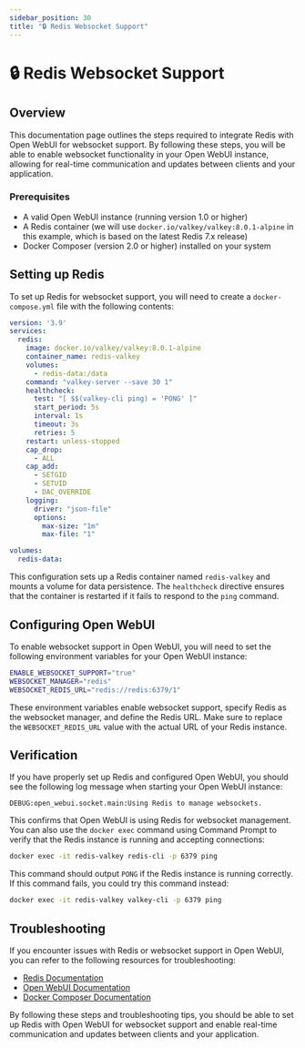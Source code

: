 ```yaml
---
sidebar_position: 30
title: "🔒 Redis Websocket Support"
---
```


# 🔒 Redis Websocket Support

## Overview

This documentation page outlines the steps required to integrate Redis with Open WebUI for websocket support. By following these steps, you will be able to enable websocket functionality in your Open WebUI instance, allowing for real-time communication and updates between clients and your application.

### Prerequisites

* A valid Open WebUI instance (running version 1.0 or higher)
* A Redis container (we will use `docker.io/valkey/valkey:8.0.1-alpine` in this example, which is based on the latest Redis 7.x release)
* Docker Composer (version 2.0 or higher) installed on your system

## Setting up Redis

To set up Redis for websocket support, you will need to create a `docker-compose.yml` file with the following contents:

```yml
version: '3.9'
services:
  redis:
    image: docker.io/valkey/valkey:8.0.1-alpine
    container_name: redis-valkey
    volumes:
      - redis-data:/data
    command: "valkey-server --save 30 1"
    healthcheck:
      test: "[ $$(valkey-cli ping) = 'PONG' ]"
      start_period: 5s
      interval: 1s
      timeout: 3s
      retries: 5
    restart: unless-stopped
    cap_drop:
      - ALL
    cap_add:
      - SETGID
      - SETUID
      - DAC_OVERRIDE
    logging:
      driver: "json-file"
      options:
        max-size: "1m"
        max-file: "1"

volumes:
  redis-data:
```

This configuration sets up a Redis container named `redis-valkey` and mounts a volume for data persistence. The `healthcheck` directive ensures that the container is restarted if it fails to respond to the `ping` command.

## Configuring Open WebUI

To enable websocket support in Open WebUI, you will need to set the following environment variables for your Open WebUI instance:

```bash
ENABLE_WEBSOCKET_SUPPORT="true"
WEBSOCKET_MANAGER="redis"
WEBSOCKET_REDIS_URL="redis://redis:6379/1"
```

These environment variables enable websocket support, specify Redis as the websocket manager, and define the Redis URL. Make sure to replace the `WEBSOCKET_REDIS_URL` value with the actual URL of your Redis instance.

## Verification

If you have properly set up Redis and configured Open WebUI, you should see the following log message when starting your Open WebUI instance:

`DEBUG:open_webui.socket.main:Using Redis to manage websockets.`

This confirms that Open WebUI is using Redis for websocket management. You can also use the `docker exec` command using Command Prompt to verify that the Redis instance is running and accepting connections:

```bash
docker exec -it redis-valkey redis-cli -p 6379 ping
```

This command should output `PONG` if the Redis instance is running correctly. If this command fails, you could try this command instead:

```bash
docker exec -it redis-valkey valkey-cli -p 6379 ping
```

## Troubleshooting

If you encounter issues with Redis or websocket support in Open WebUI, you can refer to the following resources for troubleshooting:

* [Redis Documentation](https://redis.io/docs)
* [Open WebUI Documentation](https://open-webui.github.io/docs)
* [Docker Composer Documentation](https://docs.docker.com/compose/overview/)

By following these steps and troubleshooting tips, you should be able to set up Redis with Open WebUI for websocket support and enable real-time communication and updates between clients and your application.
